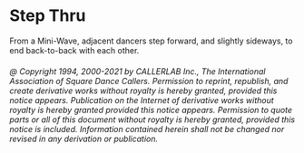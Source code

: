 
# Step Thru

From a Mini-Wave, adjacent dancers step forward, and slightly sideways,
to end back-to-back with each other.

###### @ Copyright 1994, 2000-2021 by CALLERLAB Inc., The International Association of Square Dance Callers. Permission to reprint, republish, and create derivative works without royalty is hereby granted, provided this notice appears. Publication on the Internet of derivative works without royalty is hereby granted provided this notice appears. Permission to quote parts or all of this document without royalty is hereby granted, provided this notice is included. Information contained herein shall not be changed nor revised in any derivation or publication.


